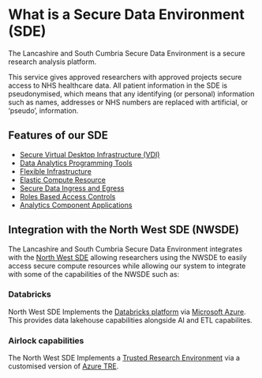 # What is a Secure Data Environment (SDE)
The Lancashire and South Cumbria Secure Data Environment is a secure research analysis platform.

This service gives approved researchers with approved projects secure access to NHS healthcare data. All patient information in the SDE is pseudonymised, which means that any identifying (or personal) information such as names, addresses or NHS numbers are replaced with artificial, or ‘pseudo’, information.

## Features of our SDE
* [Secure Virtual Desktop Infrastructure (VDI)](./Secure-Data-Environment/Secure-Virtual-Desktop-Infrastructure.md) 
* [Data Analytics Programming Tools](./Secure-Data-Environment/Data-Analytics-Programming.md)
* [Flexible Infrastructure](./Secure-Data-Environment/Infrastructure.md)
* [Elastic Compute Resource](./Secure-Data-Environment/Infrastructure/Elastic-Compute-Resource.md)
* [Secure Data Ingress and Egress](./Secure-Data-Environment/Secure-Data-Ingress-and-Egress.md)
* [Roles Based Access Controls](./Secure-Data-Environment/Roles-Based-Access-Controls.md)
* [Analytics Component Applications](./Secure-Data-Environment/Components.md)

## Integration with the North West SDE (NWSDE)
The Lancashire and South Cumbria Secure Data Environment integrates with the [North West SDE](./Community.md) allowing researchers using the NWSDE to easily access secure compute resources while allowing our system to integrate with some of the capabilities of the NWSDE such as:

### Databricks
North West SDE Implements the [Databricks platform](https://www.databricks.com) via [Microsoft Azure](https://azure.microsoft.com/en-gb/products/databricks). This provides data lakehouse capabilities alongside AI and ETL capabilites. 

### Airlock capabilities
The North West SDE Implements a [Trusted Research Environment](https://www.hdruk.ac.uk/access-to-health-data/trusted-research-environments/) via a customised version of [Azure TRE](https://microsoft.github.io/AzureTRE/v0.16.0/).

